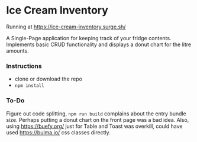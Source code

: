 # Ice Cream Inventory

Running at https://ice-cream-inventory.surge.sh/

A Single-Page application for keeping track of your fridge contents. Implements basic CRUD functionality and displays a donut chart for the litre amounts.

### Instructions

- clone or download the repo
- `npm install`

### To-Do

Figure out code splitting, `npm run build` complains about the entry bundle size. Perhaps putting a donut chart on the front page was a bad idea. Also, using https://buefy.org/ just for Table and Toast was overkill, could have used https://bulma.io/ css classes directly.
